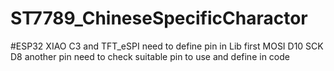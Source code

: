 ﻿# ST7789_ChineseSpecificCharactor

#ESP32 XIAO C3 and TFT_eSPI need to define pin in Lib first 
MOSI D10
SCK D8
another pin need to check suitable pin to use and define in code 



